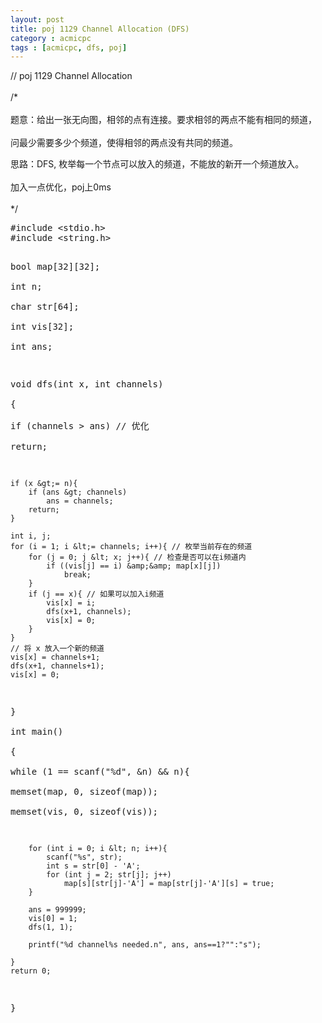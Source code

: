 ```yaml
---
layout: post
title: poj 1129 Channel Allocation (DFS)
category : acmicpc
tags : [acmicpc, dfs, poj]
---
```


<p>// poj 1129 Channel Allocation<br /><br />    
/*<br /><br />    
题意：给出一张无向图，相邻的点有连接。要求相邻的两点不能有相同的频道，<br /><br />    
问最少需要多少个频道，使得相邻的两点没有共同的频道。</p>    
<p>思路：DFS, 枚举每一个节点可以放入的频道，不能放的新开一个频道放入。<br /><br />    
加入一点优化，poj上0ms<br /><br />    
*/<!--more--></p>    
<pre>#include &lt;stdio.h&gt;    
#include &lt;string.h&gt;    
    
bool map[32][32];    
int n;    
char str[64];    
int vis[32];    
int ans;    
    
void dfs(int x, int channels)    
{    
    if (channels &gt; ans) // 优化    
        return;    
    
    if (x &gt;= n){    
        if (ans &gt; channels)    
            ans = channels;    
        return;    
    }    
    
    int i, j;    
    for (i = 1; i &lt;= channels; i++){ // 枚举当前存在的频道    
        for (j = 0; j &lt; x; j++){ // 检查是否可以在i频道内    
            if ((vis[j] == i) &amp;&amp; map[x][j])    
                break;    
        }    
        if (j == x){ // 如果可以加入i频道    
            vis[x] = i;    
            dfs(x+1, channels);    
            vis[x] = 0;    
        }    
    }    
    // 将 x 放入一个新的频道    
    vis[x] = channels+1;    
    dfs(x+1, channels+1);    
    vis[x] = 0;    
}    
int main()    
{    
    while (1 == scanf("%d", &amp;n) &amp;&amp; n){    
        memset(map, 0, sizeof(map));    
        memset(vis, 0, sizeof(vis));    
    
        for (int i = 0; i &lt; n; i++){    
            scanf("%s", str);    
            int s = str[0] - 'A';    
            for (int j = 2; str[j]; j++)    
                map[s][str[j]-'A'] = map[str[j]-'A'][s] = true;    
        }    
    
        ans = 999999;    
        vis[0] = 1;    
        dfs(1, 1);    
    
        printf("%d channel%s needed.n", ans, ans==1?"":"s");    
    
    }    
    return 0;    
}</pre>    
